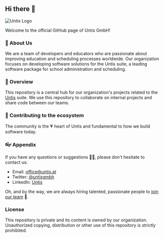 ## Hi there 👋

![Untis Logo](https://www.untis.at/fileadmin/_processed_/d/b/csm_untis_headquarter_small_f1bdb37fa3.jpg)

Welcome to the official GitHub page of Untis GmbH!

### 🚀 About Us

We are a team of developers and educators who are passionate about improving education and scheduling processes worldwide. Our organization focuses on developing software solutions for the Untis suite, a leading software package for school administration and scheduling.

### 🍿 Overview

This repository is a central hub for our organization's projects related to the [Untis](https://www.untis.at) suite. We use this repository to collaborate on internal projects and share code between our teams.

### 🦦 Contributing to the ecosystem

The community is the 💗 heart of Untis and fundamental to how we build software today.

### 👓 Appendix

If you have any questions or suggestions 🙇‍♂️, please don't hesitate to contact us:

- Email: office@untis.at
- Twitter: [@untisgmbh](https://twitter.com/untisgmbh)
- LinkedIn: [Untis](https://www.linkedin.com/company/untis/)

Oh, and by the way, we are always hiring talented, passionate people to [join our team](https://jobs.untis.at) 🙌.

### License

This repository is private and its content is owned by our organization. Unauthorized copying, distribution or other use of this repository is strictly prohibited.

<!--
Made with 🖤
-->
